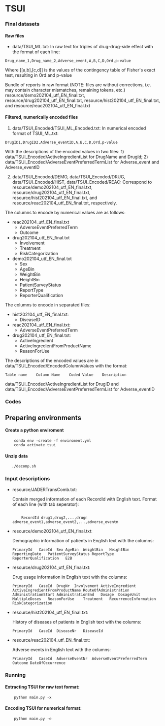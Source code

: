 # TSUI

### Final datasets
#### Raw files
- data/TSUI_ML.txt: In raw text for triples of drug-drug-side effect with the format of each line:
```
Drug_name_1,Drug_name_2,Adverse_event,A,B,C,D,Ord,p-value

```
    
   Where [[a,b],[c,d]] is the values of the contingency table of Fisher's exact test, resulting in Ord and p-value

  
Bundle of reports in raw format (NOTE: files are without corrections, i.e. may contain character mismatches, remaining tokens, etc.)
resource/demo202104_utf_EN_final.txt, resource/drug202104_utf_EN_final.txt, resource/hist202104_utf_EN_final.txt, and
resource/reac202104_utf_EN_final.txt

#### Filtered, numerically encoded files
1) data/TSUI_Encoded/TSUI_ML_Encoded.txt: In numerical encoded format of TSUI_ML.txt:
```
DrugID1,DrugID2,Adverse_eventID,A,B,C,D,Ord,p-value

```
With the descriptions of the encoded values in two files: 1) data/TSUI_Encoded/ActiveIngredientList for DrugName and DrugId; 2) data/TSUI_Encoded/AdverseEventPreferredTermList for Adverse_event and Adverse_eventID


2) data/TSUI_Encoded/DEMO, data/TSUI_Encoded/DRUG, data/TSUI_Encoded/HIST, data/TSUI_Encoded/REAC:
Correspond to resource/demo202104_utf_EN_final.txt, resource/drug202104_utf_EN_final.txt, resource/hist202104_utf_EN_final.txt, and
resource/reac202104_utf_EN_final.txt, respectively.


The columns to encode by numerical values are as follows:
- reac202104_utf_EN_final.txt
  - AdverseEventPreferredTerm
  - Outcome
- drug202104_utf_EN_final.txt
  - Involvement
  - Treatment
  - RiskCategorization
- demo202104_utf_EN_final.txt
  - Sex
  - AgeBin
  - WeightBin
  - HeightBin
  - PatientSurveyStatus
  - ReportType
  - ReporterQualification

The columns to encode in separated files:
- hist202104_utf_EN_final.txt:
  - DiseaseID 
- reac202104_utf_EN_final.txt:
  - AdverseEventPreferredTerm
- drug202104_utf_EN_final.txt:
  - ActiveIngredient
  - ActiveIngredientFromProductName 
  - ReasonForUse

The descriptions of the encoded values are in data/TSUI_Encoded/EncodedColumnValues with the format:
```
Table name    Column Name    Coded Value    Description
```
data/TSUI_Encoded/ActiveIngredientList for DrugID and data/TSUI_Encoded/AdverseEventPreferredTermList for Adverse_eventID

### Codes
## Preparing environments
#### Create a python enviroment
```shell
    conda env -create -f enviroment.yml
    conda activate tsui
```
#### Unzip data
```shell
   ./decomp.sh
```
### Input descriptions
- resource/JADERTransComb.txt:

  Contain merged information of each RecordId with English text.
  Format of each line (with tab seperator):
    ```

        RecordId drug1,drug2,...,drugn adverse_event1,adverse_event2,...,adverse_eventm
    
    ```
- resource/demo202104_utf_EN_final.txt:

  Demographic information of patients in English text with the columns:
    ```
    PrimaryId	CaseId	Sex	AgeBin	WeightBin	HeightBin	ReportingDate	PatientSurveyStatus	ReportType	ReporterQualification	E2B
    ```
- resource/drug202104_utf_EN_final.txt:

  Drug usage information in English text with the columns:

    ```
    PrimaryId	CaseId	DrugNr	Involvement	ActiveIngredient	ActiveIngredientFromProductName	RouteOfAdministration	AdministrationStart	AdministrationEnd	Dosage	DosageUnit	MultipleDoses	ReasonForUse	Treatment	RecurrenceInformation	RiskCategorization
    ```
- resource/hist202104_utf_EN_final.txt:

  History of diseases of patients in English text with the columns:
    ```
    PrimaryId	CaseId	DiseaseNr	DiseaseId
    ```
- resource/reac202104_utf_EN_final.txt:

  Adverse events in English text with the columns:
    ```
    PrimaryId   CaseId  AdverseEventNr	AdverseEventPreferredTerm	Outcome DateOfOccurrence
    ```

### Running
#### Extracting TSUI for raw text format:
```shell
    python main.py -x
```

#### Encoding TSUI for numerical format:

```shell
    python main.py -e
```
